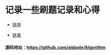 # 记录一些刷题记录和心得

* [排序](/algorithm/base/冒泡排序.md)

* [链表](/algorithm/leetcode/反转链表.md)

#### 源码地址：https://github.com/aidaole/Algorithm